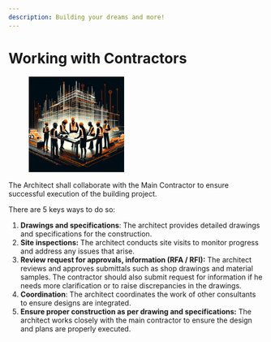 ```yaml
---
description: Building your dreams and more!
---
```


# Working with Contractors

<div align="left"><figure><img src="../.gitbook/assets/Architect and Contractor.png" alt="" width="188"><figcaption></figcaption></figure></div>

The Architect shall collaborate with the Main Contractor to ensure successful execution of the building project.

There are 5 keys ways to do so:

1. **Drawings and specifications**: The architect provides detailed drawings and specifications for the construction.
2. **Site inspections:** The architect conducts site visits to monitor progress and address any issues that arise.
3. **Review request for approvals, information (RFA / RFI):** The architect reviews and approves submittals such as shop drawings and material samples. The contractor should also submit request for information if he needs more clarification or to raise discrepancies in the drawings.
4. **Coordination**: The architect coordinates the work of other consultants to ensure designs are integrated.
5. **Ensure proper construction as per drawing and specifications:** The architect works closely with the main contractor to ensure the design and plans are properly executed.
